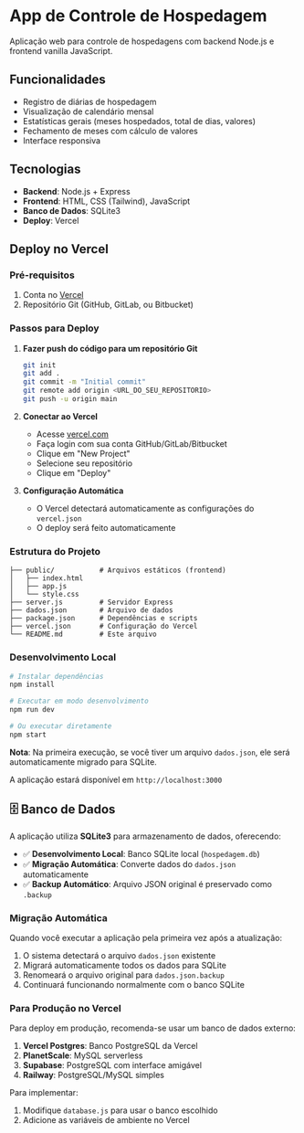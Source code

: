 # App de Controle de Hospedagem

Aplicação web para controle de hospedagens com backend Node.js e frontend vanilla JavaScript.

## Funcionalidades

- Registro de diárias de hospedagem
- Visualização de calendário mensal
- Estatísticas gerais (meses hospedados, total de dias, valores)
- Fechamento de meses com cálculo de valores
- Interface responsiva

## Tecnologias

- **Backend**: Node.js + Express
- **Frontend**: HTML, CSS (Tailwind), JavaScript
- **Banco de Dados**: SQLite3
- **Deploy**: Vercel

## Deploy no Vercel

### Pré-requisitos

1. Conta no [Vercel](https://vercel.com)
2. Repositório Git (GitHub, GitLab, ou Bitbucket)

### Passos para Deploy

1. **Fazer push do código para um repositório Git**
   ```bash
   git init
   git add .
   git commit -m "Initial commit"
   git remote add origin <URL_DO_SEU_REPOSITORIO>
   git push -u origin main
   ```

2. **Conectar ao Vercel**
   - Acesse [vercel.com](https://vercel.com)
   - Faça login com sua conta GitHub/GitLab/Bitbucket
   - Clique em "New Project"
   - Selecione seu repositório
   - Clique em "Deploy"

3. **Configuração Automática**
   - O Vercel detectará automaticamente as configurações do `vercel.json`
   - O deploy será feito automaticamente

### Estrutura do Projeto

```
├── public/           # Arquivos estáticos (frontend)
│   ├── index.html
│   ├── app.js
│   └── style.css
├── server.js         # Servidor Express
├── dados.json        # Arquivo de dados
├── package.json      # Dependências e scripts
├── vercel.json       # Configuração do Vercel
└── README.md         # Este arquivo
```

### Desenvolvimento Local

```bash
# Instalar dependências
npm install

# Executar em modo desenvolvimento
npm run dev

# Ou executar diretamente
npm start
```

**Nota**: Na primeira execução, se você tiver um arquivo `dados.json`, ele será automaticamente migrado para SQLite.

A aplicação estará disponível em `http://localhost:3000`

## 🗄️ Banco de Dados

A aplicação utiliza **SQLite3** para armazenamento de dados, oferecendo:

- ✅ **Desenvolvimento Local**: Banco SQLite local (`hospedagem.db`)
- ✅ **Migração Automática**: Converte dados do `dados.json` automaticamente
- ✅ **Backup Automático**: Arquivo JSON original é preservado como `.backup`

### Migração Automática

Quando você executar a aplicação pela primeira vez após a atualização:
1. O sistema detectará o arquivo `dados.json` existente
2. Migrará automaticamente todos os dados para SQLite
3. Renomeará o arquivo original para `dados.json.backup`
4. Continuará funcionando normalmente com o banco SQLite

### Para Produção no Vercel

Para deploy em produção, recomenda-se usar um banco de dados externo:
1. **Vercel Postgres**: Banco PostgreSQL da Vercel
2. **PlanetScale**: MySQL serverless
3. **Supabase**: PostgreSQL com interface amigável
4. **Railway**: PostgreSQL/MySQL simples

Para implementar:
1. Modifique `database.js` para usar o banco escolhido
2. Adicione as variáveis de ambiente no Vercel
